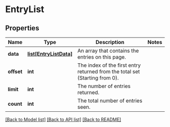 # EntryList

## Properties
Name | Type | Description | Notes
------------ | ------------- | ------------- | -------------
**data** | [**list[EntryListData]**](EntryListData.md) | An array that contains the entries on this page. | 
**offset** | **int** | The index of the first entry returned from the total set (Starting from 0). | 
**limit** | **int** | The number of entries returned. | 
**count** | **int** | The total number of entries seen. | 

[[Back to Model list]](../README.md#documentation-for-models) [[Back to API list]](../README.md#documentation-for-api-endpoints) [[Back to README]](../README.md)


